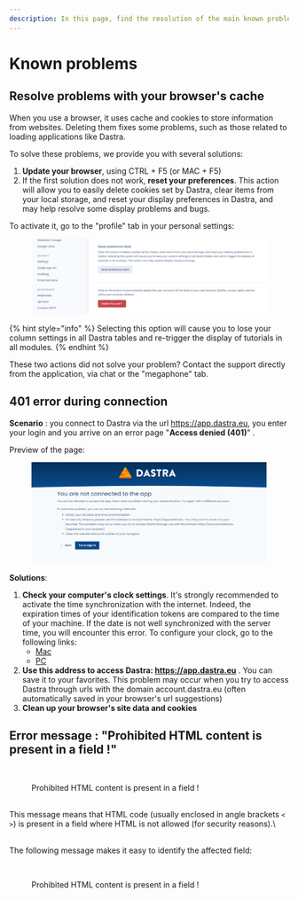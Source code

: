 ```yaml
---
description: In this page, find the resolution of the main known problems.
---
```


# Known problems

## Resolve problems with your browser's cache

When you use a browser, it uses cache and cookies to store information from websites. Deleting them fixes some problems, such as those related to loading applications like Dastra.

To solve these problems, we provide you with several solutions:

1. **Update your browser**, using CTRL + F5 (or MAC + F5)&#x20;
2. If the first solution does not work, **reset your preferences**. This action will allow you to easily delete cookies set by Dastra, clear items from your local storage, and reset your display preferences in Dastra, and may help resolve some display problems and bugs.

To activate it, go to the "profile" tab in your personal settings:

<figure><img src="../.gitbook/assets/Capture d’écran 2023-02-17 à 16.01.14.png" alt=""><figcaption></figcaption></figure>

{% hint style="info" %}
Selecting this option will cause you to lose your column settings in all Dastra tables and re-trigger the display of tutorials in all modules.
{% endhint %}

These two actions did not solve your problem? Contact the support directly from the application, via chat or the "megaphone" tab.

## 401 error during connection

**Scenario** : you connect to Dastra via the url https://app.dastra.eu, you enter your login and you arrive on an error page "**Access denied (401)**" .&#x20;

Preview of the page:

<figure><img src="../.gitbook/assets/MicrosoftTeams-image.png" alt=""><figcaption></figcaption></figure>

**Solutions**:&#x20;

1. **Check your computer's clock settings**. It's strongly recommended to activate the time synchronization with the internet. Indeed, the expiration times of your identification tokens are compared to the time of your machine. If the date is not well synchronized with the server time, you will encounter this error. To configure your clock, go to the following links:
   * [Mac](https://support.apple.com/en-ca/guide/mac-help/mchlp2996/mac)
   * [PC](https://support.microsoft.com/en-us/windows/how-to-set-your-time-and-time-zone-dfaa7122-479f-5b98-2a7b-fa0b6e01b261)
2. **Use this address to access Dastra: https://app.dastra.eu** . You can save it to your favorites. This problem may occur when you try to access Dastra through urls with the domain account.dastra.eu (often automatically saved in your browser's url suggestions)
3. **Clean up your browser's site data and cookies**



## Error message : "Prohibited HTML content is present in a field !"

<figure><img src="../.gitbook/assets/Capture d&#x27;écran 2025-03-04 165456.png" alt=""><figcaption><p>Prohibited HTML content is present in a field !</p></figcaption></figure>

\
This message means that HTML code (usually enclosed in angle brackets `< >`) is present in a field where HTML is not allowed (for security reasons).\


\
The following message makes it easy to identify the affected field:

<figure><img src="../.gitbook/assets/Capture d&#x27;écran 2025-03-04 165525.png" alt=""><figcaption><p>Prohibited HTML content is present in a field !</p></figcaption></figure>
